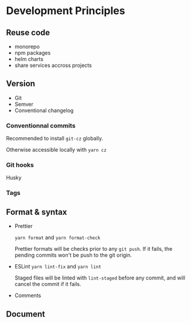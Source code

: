 # Development Principles

## Reuse code

- monorepo
- npm packages
- helm charts
- share services accross projects

## Version

- Git
- Semver
- Conventional changelog

### Conventionnal commits

Recommended to install `git-cz` globally.

Otherwise accessible locally with `yarn cz`

### Git hooks

Husky

### Tags

## Format & syntax

- Prettier

  `yarn format` and `yarn format-check`

  Prettier formats will be checks prior to any `git push`. If it fails, the pending commits won't be push to the git origin.

- ESLint
  `yarn lint-fix` and `yarn lint`

  Staged files will be linted with `lint-staged` before any commit, and will cancel the commit if it fails.

- Comments

## Document
